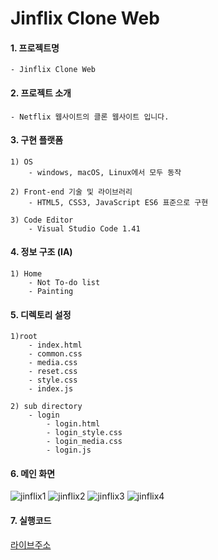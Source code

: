 # Jinflix Clone Web

#### 1. 프로젝트명

    - Jinflix Clone Web
    
#### 2. 프로젝트 소개

    - Netflix 웹사이트의 클론 웹사이트 입니다.

#### 3. 구현 플랫폼 

    1) OS
        - windows, macOS, Linux에서 모두 동작 

    2) Front-end 기술 및 라이브러리  
        - HTML5, CSS3, JavaScript ES6 표준으로 구현 

    3) Code Editor
        - Visual Studio Code 1.41

#### 4. 정보 구조 (IA) 

    1) Home
        - Not To-do list
        - Painting

#### 5. 디렉토리 설정

    1)root
        - index.html
        - common.css
        - media.css
        - reset.css
        - style.css
        - index.js

    2) sub directory
        - login
            - login.html
            - login_style.css
            - login_media.css
            - login.js

#### 6. 메인 화면
![jinflix1](https://user-images.githubusercontent.com/69961780/117790023-e9542d80-b283-11eb-87b2-9cbd827063a7.gif)
![jinflix2](https://user-images.githubusercontent.com/69961780/117790053-ef4a0e80-b283-11eb-94e3-f0a265f3ad7d.gif)
![jinflix3](https://user-images.githubusercontent.com/69961780/117790075-f4a75900-b283-11eb-8ca8-0eca34cb107f.gif)
![jinflix4](https://user-images.githubusercontent.com/69961780/117790433-4ea81e80-b284-11eb-9d86-03c5c1867022.gif)


#### 7. 실행코드
[라이브주소](https://jinpark0625.github.io/Jinflix/)

